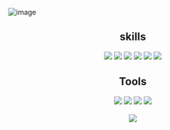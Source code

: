 ![image](https://user-images.githubusercontent.com/114934300/210559955-8eb05c2b-6fad-4410-8194-e1d0f0680d52.png)

<div align ="center">
  
  <h2> skills </h2>
  <img src="https://img.shields.io/badge/JavaScript-F7DF1E?style=flat&logo=JavaScript&logoColor=white"/>  
  <img src="https://img.shields.io/badge/HTML5-E34F26?style=flat&logo=HTML5&logoColor=white"/>  
  <img src="https://img.shields.io/badge/CSS3-1572B6?style=flat&logo=CSS3&logoColor=white"/>  
  <img src="https://img.shields.io/badge/Oracle-F80000?style=flat&logo=Oracle&logoColor=white"/> 
  <img src="https://img.shields.io/badge/jQuery-0769AD?style=flat&logo=jQuery&logoColor=white"/>  
  <img src="https://img.shields.io/badge/Spring-6DB33F?style=flat&logo=Spring&logoColor=white"/>
  
  <h2> Tools </h2>
  <img src="https://img.shields.io/badge/Eclipse IDE-2C2255?style=flat&logo=Eclipse IDE&logoColor=white"/>  
  <img src="https://img.shields.io/badge/Visual Studio Code-007ACC?style=flat&logo=Visual Studio Code&logoColor=white"/>  
  <img src="https://img.shields.io/badge/GitHub-181717?style=flat&logo=GitHub&logoColor=white"/> 
  <img src="https://img.shields.io/badge/Apache Tomcat-F8DC75?style=flat&logo=Apache Tomcat&logoColor=white"/><br><br> 
  
  
  <img src="https://github-readme-stats.vercel.app/api?username=y8mi&show_icons=true">
 
  
</div>
  
<!--
**y8mi/y8mi** is a ✨ _special_ ✨ repository because its `README.md` (this file) appears on your GitHub profile.

Here are some ideas to get you started:

- 🔭 I’m currently working on ...
- 🌱 I’m currently learning ...
- 👯 I’m looking to collaborate on ...
- 🤔 I’m looking for help with ...
- 💬 Ask me about ...
- 📫 How to reach me: ...
- 😄 Pronouns: ...
- ⚡ Fun fact: ...
-->
